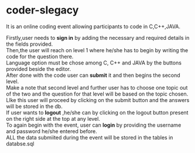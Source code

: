 # coder-slegacy
It is an online coding event allowing participants to code in C,C++,JAVA.
    
Firstly,user needs to **sign in** by adding the necessary and required details in the fields provided.<br>
Then,the user will reach on level 1 where he/she has to begin by writing the code for the question there.<br>
Language option must be chose among C, C++ and JAVA by the buttons provided beside the editor.<br>
After done with the code user can **submit** it and then begins the second level.<br>
Make a note that second level and further user has to choose one topic out of the two and the question for that level will be based on the topic chosen.<br>
LIke this user will proceed by clicking on the submit button and the answers will be stored in the db.<br>
If user wants to **logout** ,he/she can by clicking on the logout button present on the right side at the top at any level.<br>
To again begin with the event, user can **login** by providing the username and password he/she entered before.<br>
ALL the data submiited during the event will be stored in the tables in databse.sql<br>
